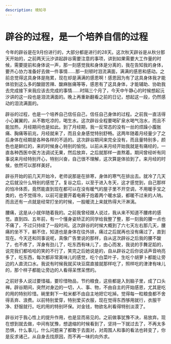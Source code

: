 ```yaml
---
description: 境知寻
---
```


# 辟谷的过程，是一个培养自信的过程

今年的辟谷是在9月份进行的，大部分都是进行的28天。这次秋天辟谷是从秋分那天开始的，之前两天沅汐讲起辟谷需要注意的事项，讲到如果需要大工作量的时候，需要提前和身体说一声，那一刻感觉我和身体是分离的，我在告知我的身体，要齐心协力准备好去做一件事情……那一刻顿时泪流满面，满满的感恩和感动。之前总觉得这具身体是拖累，现在却是满满的感恩啊！感恩因为有了这具身体我才能体验到这么多的酸甜苦辣、酸麻胀痛等等，感恩有了这具身体，才能辅助、协助我去完成接下来我应该去完成的事情……时隔三个月了，今天中午静心的时候想起沅汐讲的这一段也是泪流满面的。晚上再重新翻看之前的日记，想起这一段，仍然感动的泪流满面的。

辟谷的过程，也是一个培养自己信任自己，信任自己身体的过程。之前我一直活得小心翼翼的，从不敢吃凉的，喝生水。这次辟谷全程要喝矿泉水喝气泡水，而且不能加热，月经期间也是如此。到了月经期，我一反常态的没有一丝的烦躁小腹胀痛、胸痛等前兆，月经就来了，而且全身感觉特别舒畅。这两年随着月经量少了之后身体在经期是各种各样的不适的。这次辟谷期间来完全没有，而且量特别多，颜色也是鲜红的，来的时候身心特别的愉悦。以前从来月经开始我就是有痛经的，一直各种西医中医方法调试无果，然后放弃，之后就那样一直熬着。期间曾经听有同事说来月经特别开心，特别兴奋，自己很不理解，这次算是体验到了。来月经的时候，依然可以那样美好。

辟谷开始的前几天开始冷，老师说那是在排寒，身体的寒气在排出去。就冷了几天之后就没什么特别的感觉了。复谷之后，以至于进入冬天，这才感觉到，自己那样的怕冷体质，竟然能直到现在都可以在没有暖气的屋子里不开空调，不用暖手宝之类的，也不觉得冷，以前可是要开着电褥子抱着两个暖水袋，都暖不过来的人呐。而且还有一点就是经常打坐的时候，一股暖流上来就热得大汗淋漓。

腰痛，这是从小就伴随着我的。之前我曾经跟人说过，我从来不知道不腰疼的感觉。直到四、五年前，有一个懂身姿矫正的同学给我整了整，那一刻我的腰一点也不痛了，不过只持续了一段时间。这次辟谷的时候大概到了六七天左右那几天，腰痛的坐不下，躺不住，知道也是身体在往外排，痛过之后就再也没有痛过了，直到现在。今天还和同事说呢，真像广告里说的那样，自从这次辟谷之后我的腰不酸了，也不疼了，浑身有劲儿了，吃东西有味儿了，由心而发，我说的手舞足蹈的，说完我们都哈哈的笑的不行了，笑完之后她说是的，自从辟谷之后你说话声音响亮多了，吃东西，每次都非常美味儿的感觉，吃个白菜叶子，生吃个胡萝卜都能让旁边的人直流口水。我说有时候我就买块豆腐直接就那样吃了，照样吃的津津有味儿的，那个样子都能让旁边的人看得呆愣呆愣的。

之前好多人说过要惜福，要珍惜物品，节约粮食，这些都是入到脑子里，成了口头禅。辟谷期间，突然对身边的一切，人、事、物，不由自主的开始感恩，尤其是吃的用的特别珍惜。碗里剩下一粒米都不由自主地把它吃掉。觉得每一粒粮食都不舍得丢弃、浪费。以前特别爱穿，特别爱买衣服，现在觉得东西够用就行，衣服干净、舒服就行。吃的用的特别环保。对金钱，物欲名利看得特别淡漠了。

辟谷对于我心性上的提升作用，也是显而易见的。之前做事犹豫不决，易放弃。现在想到就去做，中间有犹豫，想退缩的时候看到了，坚持一下就过去了，不再太多恐惧，什么事儿，什么问题来了都敢于去面对，对周围人和事的看法也转变了，你是反求诸己，从自身去找原因，而不再一味的向外求。

